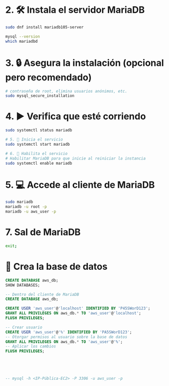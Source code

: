 # 2. 🛠️ Instala el servidor MariaDB

```sh
sudo dnf install mariadb105-server

mysql --version
which mariadbd
```

# 3. 🔒 Asegura la instalación (opcional pero recomendado)

```sh
# contraseña de root, elimina usuarios anónimos, etc.
sudo mysql_secure_installation
```

# 4. ▶️ Verifica que esté corriendo

```sh
sudo systemctl status mariadb

# 5. 🚀 Inicia el servicio
sudo systemctl start mariadb

# 6. 🚀 Habilita el servicio
# Habilitar MariaDB para que inicie al reiniciar la instancia
sudo systemctl enable mariadb

```

# 5. 💻 Accede al cliente de MariaDB

```sh
sudo mariadb
mariadb -u root -p
mariadb -u aws_user -p

```

# 7. Sal de MariaDB

```sh
exit;
```

# 📂 Crea la base de datos

```sql
CREATE DATABASE aws_db;
SHOW DATABASES;

-- Dentro del cliente de MariaDB
CREATE DATABASE aws_db;

CREATE USER 'aws_user'@'localhost' IDENTIFIED BY 'P45SWorD123';
GRANT ALL PRIVILEGES ON aws_db.* TO 'aws_user'@'localhost';
FLUSH PRIVILEGES;

-- Crear usuario
CREATE USER 'aws_user'@'%' IDENTIFIED BY 'PA5SWorD123';
-- Otorgar permisos al usuario sobre la base de datos
GRANT ALL PRIVILEGES ON aws_db.* TO 'aws_user'@'%';
-- Aplicar los cambios
FLUSH PRIVILEGES;





-- mysql -h <IP-Pública-EC2> -P 3306 -u aws_user -p



```
